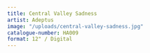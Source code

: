 ```yaml
---
title: Central Valley Sadness
artist: Adeptus
image: "/uploads/central-valley-sadness.jpg"
catalogue-number: HA009
format: 12" / Digital
---
```


